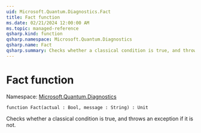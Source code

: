 ```yaml
---
uid: Microsoft.Quantum.Diagnostics.Fact
title: Fact function
ms.date: 02/21/2024 12:00:00 AM
ms.topic: managed-reference
qsharp.kind: function
qsharp.namespace: Microsoft.Quantum.Diagnostics
qsharp.name: Fact
qsharp.summary: Checks whether a classical condition is true, and throws an exception if it is not.
---
```


# Fact function

Namespace: [Microsoft.Quantum.Diagnostics](xref:Microsoft.Quantum.Diagnostics)

```qsharp
function Fact(actual : Bool, message : String) : Unit
```

Checks whether a classical condition is true, and throws an exception if it is not.
